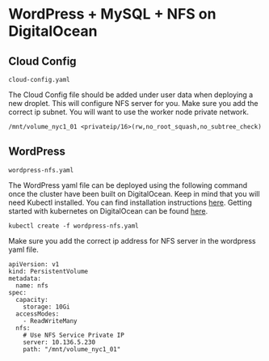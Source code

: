 # WordPress + MySQL + NFS on DigitalOcean

## Cloud Config

```cloud-config.yaml```

The Cloud Config file should be added under user data when deploying a new droplet. 
This will configure NFS server for you. Make sure you add the correct ip subnet. You will want to use the worker node private network. 

```/mnt/volume_nyc1_01 <privateip/16>(rw,no_root_squash,no_subtree_check)```

## WordPress

```wordpress-nfs.yaml```

The WordPress yaml file can be deployed using the following command once the cluster have been built on DigitalOcean. 
Keep in mind that you will need Kubectl installed. You can find installation instructions [here](https://kubernetes.io/docs/tasks/tools/install-kubectl/). Getting started with kubernetes on DigitalOcean can be found [here](https://www.digitalocean.com/docs/kubernetes/quickstart/).

```kubectl create -f wordpress-nfs.yaml```

Make sure you add the correct ip address for NFS server in the wordpress yaml file. 

```# NFS Persistent Volume
apiVersion: v1
kind: PersistentVolume
metadata:
  name: nfs
spec:
  capacity:
    storage: 10Gi
  accessModes:
    - ReadWriteMany
  nfs:
    # Use NFS Service Private IP 
    server: 10.136.5.230
    path: "/mnt/volume_nyc1_01"
